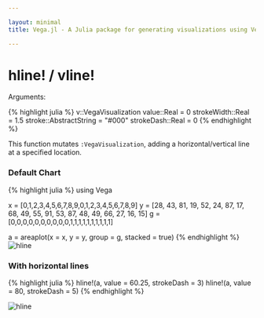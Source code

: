 ```yaml
---

layout: minimal
title: Vega.jl - A Julia package for generating visualizations using Vega

---
```


# hline! / vline!

Arguments:

{% highlight julia %}
v::VegaVisualization
value::Real = 0
strokeWidth::Real = 1.5
stroke::AbstractString = "#000"
strokeDash::Real = 0
{% endhighlight %}

This function mutates `:VegaVisualization`, adding a horizontal/vertical line at a specified location.

### Default Chart
{% highlight julia %}
using Vega

x = [0,1,2,3,4,5,6,7,8,9,0,1,2,3,4,5,6,7,8,9]
y = [28, 43, 81, 19, 52, 24, 87, 17, 68, 49, 55, 91, 53, 87, 48, 49, 66, 27, 16, 15]
g = [0,0,0,0,0,0,0,0,0,0,1,1,1,1,1,1,1,1,1,1]

a = areaplot(x = x, y = y, group = g, stacked = true)
{% endhighlight %}
<img src ="http://johnmyleswhite.github.io/Vega.jl/images/stackedarea.png" alt = "hline">

### With horizontal lines

{% highlight julia %}
hline!(a, value = 60.25, strokeDash = 3)
hline!(a, value = 80, strokeDash = 5)
{% endhighlight %}

<img src ="http://johnmyleswhite.github.io/Vega.jl/images/hline.png" alt = "hline">